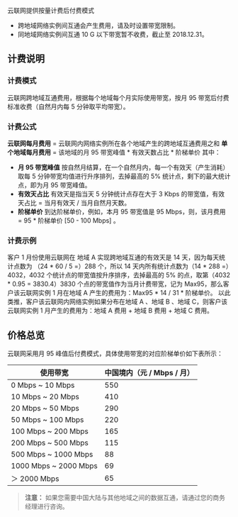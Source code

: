 云联网提供按量计费后付费模式
- 跨地域网络实例间互通会产生费用，请及时设置带宽限制。
- 同地域网络实例间互通 10 G 以下带宽暂不收费，截止至 2018.12.31。

## 计费说明
### 计费模式
云联网跨地域互通费用，根据每个地域每个月实际使用带宽，按月 95 带宽后付费标准收费（自然月内每 5 分钟取平均带宽）。

### 计费公式
**云联网每月费用** = 云联网内网络实例所在各个地域产生的跨地域互通费用之和
**单个地域每月费用** = 该地域的月 95 带宽峰值 \* 有效天数占比 \* 阶梯单价
其中：
- **月 95 带宽峰值**
按自然月结算，在一个自然月内，每一个有效天（产生消耗）取每 5 分钟带宽均值进行升序排列，去掉最高的 5% 统计点，剩下的最大统计点，即为月 95 带宽峰值。
- **有效天占比**
有效天是指当天 5 分钟统计点存在大于 3 Kbps 的带宽值，有效天占比 = 当月有效天 / 当月自然月天数。
- **阶梯单价**
到达阶梯单价，例如，本月 95 带宽值是 95 Mbps，则，该月费用 = 95 \* 阶梯单价 [50 - 100 Mbps] 。

### 计费示例
客户 1 月份使用云联网在 地域 A 实现跨地域互通的有效天是 14 天，因为每天统计点数为 （24 \* 60 / 5 =）288 个，所以 14 天内所有统计点数为（14 \* 288 =）4032，4032 个统计点的带宽值按升序排序，去掉最高的 5% 的点，取第（4032 \* 0.95 = 3830.4）3830 个点的带宽值作为当月计费带宽，记为 Max95，那么客户该云联网实例 1 月在地域 A 产生的费用为：Max95 \* 14 / 31 \* 阶梯单价。
以此类推，客户该云联网内网络实例如果分布在地域 A 、地域 B 、地域 C，则客户该云联网实例 1 月产生的费用为：地域 A 费用 + 地域 B 费用 + 地域 C 费用。
## 价格总览
云联网采用月 95 峰值后付费模式，具体使用带宽的对应阶梯单价如下表所示：

| 使用带宽 | 中国境内（元 / Mbps / 月） |
|---------|---------|
| 0 Mbps ~ 10 Mbps | 550 |
| 10 Mbps ~ 20 Mbps | 410 |
| 20 Mbps ~ 50 Mbps | 290 |
| 50 Mbps ~ 100 Mbps | 220 |
| 100 Mbps ~ 200 Mbps | 165 |
| 200 Mbps ~ 500 Mbps | 115 |
| 500 Mbps ~ 1000 Mbps | 88 |
| 1000 Mbps ~ 2000 Mbps | 69 |
| ＞ 2000 Mbps | 65 |

>**注意：**
>如果您需要中国大陆与其他地域之间的数据互通，请通过您的商务经理进行咨询。
